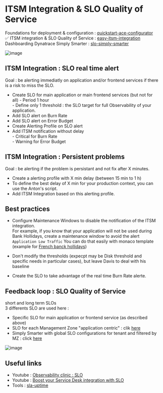 # ITSM Integration & SLO Quality of Service

Foundations for deployment & configuration : [quickstart-ace-configurator](https://github.com/dynatrace-ace-services/quickstart-ace-configurator#readme)  
✅ ITSM integration & SLO Quality of Service : [easy-itsm-integration](https://github.com/dynatrace-ace-services/easy-itsm-integration#readme)  
Dashboarding Dynatrace Simply Smarter : [slo-simply-smarter](https://github.com/dynatrace-ace-services/slo-simply-smarter#readme)  

![image](https://user-images.githubusercontent.com/40337213/216828934-35021505-8635-489c-86e2-991ab1648a1b.png)

## ITSM Integration : SLO real time alert 

Goal : be alerting immediatly on application and/or frontend services if there is a risk to miss the SLO.

- Create SLO for main application or main frontend services (but not for all)
      - Period 1 hour  
      - Define only 1 threshold : the SLO target for full Observability of your application.  
- Add SLO alert on Burn Rate
- Add SLO alert on Error Budget
- Create Alerting Profile on SLO alert
- Add ITSM notification without delay     
      - Critical for Burn Rate  
      - Warning for Error Budget  

## ITSM Integration : Persistent problems

Goal : be alerting if the problem is persistant and not fix after X minutes. 

- Create a alerting profile with X min delay (between 15 min to 1 h)
- To define the best delay of X min for your production context, you can use the Anton's script.
- Add ITSM Integration based on this alerting profile. 

## Best practices 

- Configure Maintenance Windows to disable the notification of the ITSM integration.  
For example, if you know that your application will not be used during Bank Hollidays, create a maintenance window to avoid the alert `Application Low Traffic`
You can do that easily with monaco template (example for [French banck hollidays](https://github.com/dynatrace-ace-services/quickstart-ace-configurator/tree/main/Maintenance-Window))

- Don't modify the thresholds (expecpt may be Disk threshold and specific needs in particular cases), but leave Davis to deal with his baseline  

- Create the SLO to take advantage of the real time Burn Rate alerte. 

## Feedback loop : SLO Quality of Service
short and long term SLOs  
3 differents SLO are used here :

- Specific SLO for main application or frontend service (as described above)  
- SLO for each Management Zone "application centric" : clik [here](https://github.com/dynatrace-ace-services/quickstart-ace-configurator/blob/main/SLO/Readme.md)  
- Simply Smarter with global SLO configurations for tenant and filtered by MZ : click [here](https://github.com/dynatrace-ace-services/slo-simply-smarter#readme)  

![image](https://user-images.githubusercontent.com/40337213/216829014-a27f2a68-8f10-4d06-b8f5-f0f4af1db7a6.png)

## Useful links
- Youtube : [Observability clinic : SLO](https://www.youtube.com/watch?v=r0Ce5AU7kRs)
- Youtube : [Boost your Service Desk integration with SLO](https://youtu.be/ugauVEjtfWo)  
- Tools : [sla-uptime](https://www.site24x7.com/fr/tools/sla-uptime.html)









